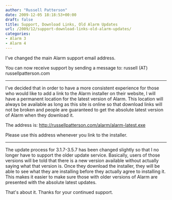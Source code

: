 ```yaml
---
author: "Russell Patterson"
date: 2009-12-05 18:18:53+00:00
draft: false
title: Support, Download Links, Old Alarm Updates
url: /2009/12/support-download-links-old-alarm-updates/
categories:
- Alarm 3
- Alarm 4
---
```


I've changed the main Alarm support email address.

You can now receive support by sending a message to:
russell (AT) russellpatterson.com

---
I've decided that in order to have a more consistent experience for those who would like to add a link to the Alarm installer on their website, I will have a permanent location for the latest version of Alarm.  This location will always be available as long as this site is online so that download links will not be broken and people are guaranteed to get the absolute latest version of Alarm when they download it.

The address is:
http://russellpatterson.com/alarm/alarm-latest.exe

Please use this address whenever you link to the installer.

---
The update process for 3.1.7-3.5.7 has been changed slightly so that I no longer have to support the older update service.  Basically, users of those versions will be told that there is a new version available without actually saying what that version is.  Once they download the installer, they will be able to see what they are installing before they actually agree to installing it.  This makes it easier to make sure those with older versions of Alarm are presented with the absolute latest updates.

That's about it.  Thanks for your continued support.
